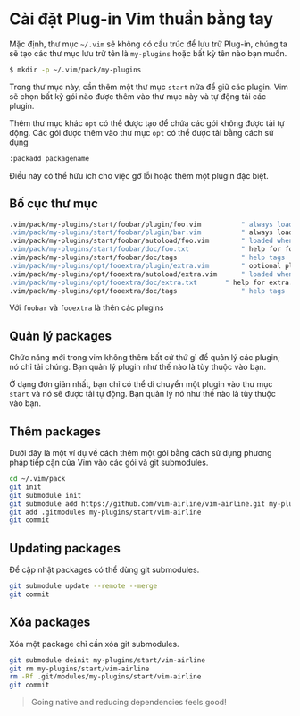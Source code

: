 # Cài đặt Plug-in Vim thuần bằng tay
Mặc định, thư mục `~/.vim` sẽ không có cấu trúc để lưu trữ Plug-in, chúng ta sẽ tạo các thư mục lưu trữ tên là `my-plugins` hoặc bất kỳ tên nào bạn muốn.
```bash
$ mkdir -p ~/.vim/pack/my-plugins
```
Trong thư mục này, cần thêm một thư mục `start` nữa để giữ các plugin. Vim sẽ chọn bất kỳ gói nào được thêm vào thư mục này và tự động tải các plugin.

Thêm thư mục khác `opt` có thể được tạo để chứa các gói không được tải tự động. Các gói được thêm vào thư mục `opt` có thể được tải bằng cách sử dụng

```bash
:packadd packagename
```
Điều này có thể hữu ích cho việc gỡ lỗi hoặc thêm một plugin đặc biệt.

## Bố cục thư mục

```bash
.vim/pack/my-plugins/start/foobar/plugin/foo.vim    	  " always loaded, defines commands
.vim/pack/my-plugins/start/foobar/plugin/bar.vim    	  " always loaded, defines commands
.vim/pack/my-plugins/start/foobar/autoload/foo.vim  	  " loaded when foo command used
.vim/pack/my-plugins/start/foobar/doc/foo.txt       	  " help for foo.vim
.vim/pack/my-plugins/start/foobar/doc/tags          	  " help tags
.vim/pack/my-plugins/opt/fooextra/plugin/extra.vim  	  " optional plugin, defines commands
.vim/pack/my-plugins/opt/fooextra/autoload/extra.vim      " loaded when extra command used
.vim/pack/my-plugins/opt/fooextra/doc/extra.txt  	  " help for extra.vim
.vim/pack/my-plugins/opt/fooextra/doc/tags  	          " help tags
```
Với `foobar` và `fooextra` là thên các plugins

## Quản lý packages
Chức năng mới trong vim không thêm bất cứ thứ gì để quản lý các plugin; nó chỉ tải chúng. Bạn quản lý plugin như thế nào là tùy thuộc vào bạn.

Ở dạng đơn giản nhất, bạn chỉ có thể di chuyển một plugin vào thư mục `start` và nó sẽ được tải tự động. Bạn quản lý nó như thế nào là tùy thuộc vào bạn.

## Thêm packages
Dưới đây là một ví dụ về cách thêm một gói bằng cách sử dụng phương pháp tiếp cận của Vim vào các gói và git submodules.
```bash
cd ~/.vim/pack
git init
git submodule init
git submodule add https://github.com/vim-airline/vim-airline.git my-plugins/start/vim-airline
git add .gitmodules my-plugins/start/vim-airline
git commit
```

## Updating packages
Để cập nhật packages có thể dùng git submodules.
```bash
git submodule update --remote --merge
git commit
```

## Xóa packages
Xóa một package chỉ cần xóa git submodules.
```bash
git submodule deinit my-plugins/start/vim-airline
git rm my-plugins/start/vim-airline
rm -Rf .git/modules/my-plugins/start/vim-airline
git commit
```

> Going native and reducing dependencies feels good!
